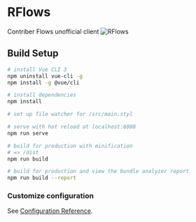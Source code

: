 # RFlows

Contriber Flows unofficial client
![RFlows](https://imgur.com/z2INjeb.png "RFlows")


## Build Setup

``` bash
# install Vue CLI 3
npm uninstall vue-cli -g
npm install -g @vue/cli

# install dependencies
npm install

# set up file watcher for /src/main.styl

# serve with hot reload at localhost:8080
npm run serve

# build for production with minification
# => /dist
npm run build

# build for production and view the bundle analyzer report
npm run build --report
```


### Customize configuration
See [Configuration Reference](https://cli.vuejs.org/config/).
